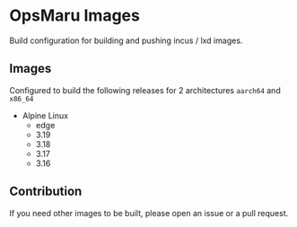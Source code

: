 # OpsMaru Images

Build configuration for building and pushing incus / lxd images.

## Images

Configured to build the following releases for 2 architectures `aarch64` and `x86_64`

+ Alpine Linux
  + edge
  + 3.19 
  + 3.18
  + 3.17
  + 3.16

## Contribution

If you need other images to be built, please open an issue or a pull request.
